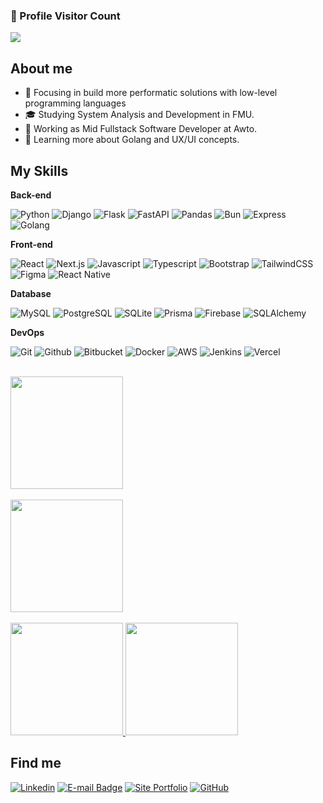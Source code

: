 
### 📍 Profile Visitor Count

<p>
  <img
    src="https://profile-counter.glitch.me/pedrohrbarros/count.svg"
  />
</p>

## About me

- 🤔 Focusing in build more performatic solutions with low-level programming languages
- 🎓 Studying System Analysis and Development in FMU.
- 💼 Working as Mid Fullstack Software Developer at Awto.
- 🌱 Learning more about Golang and UX/UI concepts.

## My Skills

**Back-end**

![Python](https://img.shields.io/badge/-Python-333333?style=flat&logo=Python&logoColor=00599C)
![Django](https://img.shields.io/badge/-Django-333333?style=flat&logo=Django&logoColor=007396)
![Flask](https://img.shields.io/badge/-Flask-333333?style=flat&logo=Flask)
![FastAPI](https://img.shields.io/badge/-FastAPI-333333?style=flat&logo=FastAPI)
![Pandas](https://img.shields.io/badge/-Pandas-333333?style=flat&logo=Pandas&logoColor=1572B6)
![Bun](https://img.shields.io/badge/-Bun-333333?style=flat&logo=Bun)
![Express](https://img.shields.io/badge/-Express-333333?style=flat&logo=Express)
![Golang](https://img.shields.io/badge/-Golang-333333?style=flat&logo=Go)

**Front-end**

![React](https://img.shields.io/badge/-React-333333?style=flat&logo=React)
![Next.js](https://img.shields.io/badge/-Next-333333?style=flat&logo=Next.js)
![Javascript](https://img.shields.io/badge/-Javascript-333333?style=flat&logo=Javascript)
![Typescript](https://img.shields.io/badge/-Typescript-333333?style=flat&logo=Typescript)
![Bootstrap](https://img.shields.io/badge/-Bootstrap-333333?style=flat&logo=Bootstrap)
![TailwindCSS](https://img.shields.io/badge/-TailwindCSS-333333?style=flat&logo=TailwindCSS)
![Figma](https://img.shields.io/badge/-Figma-333333?style=flat&logo=Figma)
![React Native](https://img.shields.io/badge/-React%20Native-333333?style=flat&logo=react)

**Database**

![MySQL](https://img.shields.io/badge/-MySQL-333333?style=flat&logo=MySQL)
![PostgreSQL](https://img.shields.io/badge/-PostgreSQL-333333?style=flat&logo=PostgreSQL)
![SQLite](https://img.shields.io/badge/-SQLite-333333?style=flat&logo=SQLite)
![Prisma](https://img.shields.io/badge/-Prisma-333333?style=flat&logo=Prisma)
![Firebase](https://img.shields.io/badge/-Firebase-333333?style=flat&logo=Firebase)
![SQLAlchemy](https://img.shields.io/badge/-SQLAlchemy-333333?style=flat&logo=SQLAlchemy)

**DevOps**

![Git](https://img.shields.io/badge/-Git-333333?style=flat&logo=Git)
![Github](https://img.shields.io/badge/-Github-333333?style=flat&logo=Github)
![Bitbucket](https://img.shields.io/badge/-Bitbucket-333333?style=flat&logo=Bitbucket)
![Docker](https://img.shields.io/badge/-Docker-333333?style=flat&logo=Docker)
![AWS](https://img.shields.io/badge/-AWS-333333?style=flat&logo=amazon-web-services)
![Jenkins](https://img.shields.io/badge/-Jenkins-333333?style=flat&logo=Jenkins)
![Vercel](https://img.shields.io/badge/-Vercel-333333?style=flat&logo=Vercel)

<br/>

<a href="https://github.com/pedrohrbarros">
    <img height="180em" src="https://github-readme-stats-sigma-five.vercel.app/api?username=pedrohrbarros&show_icons=true&theme=highcontrast&include_all_commits=true&count_private=true"/>
    <br/><br/>
    <img height="180em" src="https://github-readme-stats-sigma-five.vercel.app/api/top-langs/?username=pedrohrbarros&layout=compact&langs_count=7&theme=highcontrast"/>
    <br/><br/>
    <img height="180em" src="https://github-readme-streak-stats.herokuapp.com/?user=pedrohrbarros&theme=dark&hide_border=false" />
<img height="180em" src="https://github-profile-trophy.vercel.app/?username=pedrohrbarros&column=8&theme=darkhub&no-frame=true&no-bg=true"/>
</a>

## Find me

[![Linkedin](https://img.shields.io/badge/-Pedro%20Henrique%20Rodrigues%20de%20Barros-blue?style=flat-square&logo=Linkedin&logoColor=white&link=https://www.linkedin.com/in/pedro-henrique-rodrigues-de-barros-39077b159/?locale=en_US)](https://www.linkedin.com/in/pedro-henrique-rodrigues-de-barros-39077b159/?locale=en_US)
[![E-mail Badge](https://img.shields.io/badge/-pedrobarros232@hotmail.com-006bed?style=flat-square&logo=Gmail&logoColor=white&link=mailto:pedrobarros232@hotmail.com)](mailto:pedrobarros232@hotmail.com)
[![Site Portfolio](https://img.shields.io/badge/-Portfolio-FFFFFF?style=flat-square&logo=meteor&logoColor=black&link=mailto:pedrobarros232@hotmail.com)](https://site-portfolio-pedro-barros.vercel.app/)
[![GitHub](https://img.shields.io/github/followers/pedrohrbarros?label=follow&style=social)](https://github.com/pedrohrbarros/)
